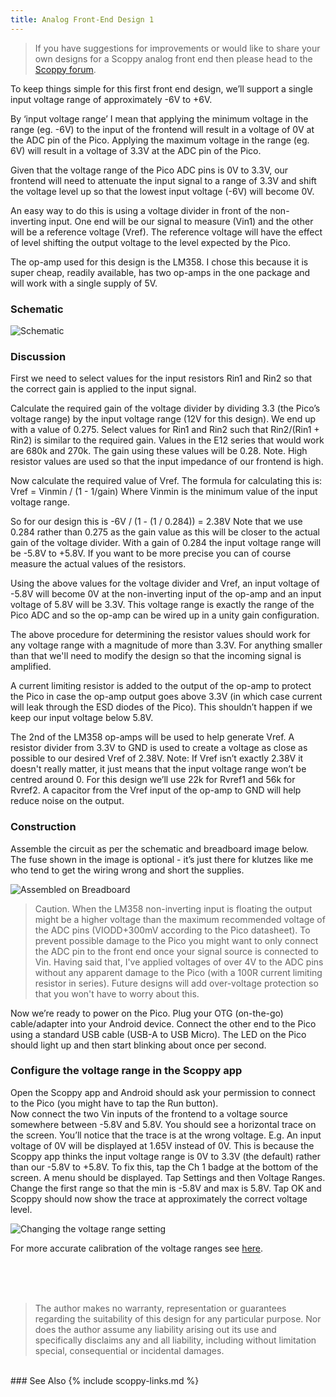 ```yaml
---
title: Analog Front-End Design 1
---
```


 
> If you have suggestions for improvements or would like to share your own designs for a Scoppy analog front end then please head to the [Scoppy forum](https://github.com/fhdm-dev/scoppy/discussions).
    

To keep things simple for this first front end design, we’ll support a single input voltage range of approximately -6V to +6V.

By ‘input voltage range’ I mean that applying the minimum voltage in the range (eg. -6V) to the input of the frontend will result in a voltage of 0V at the ADC pin of the Pico. Applying the maximum voltage in the range (eg. 6V) will result in a voltage of 3.3V at the ADC pin of the Pico.

Given that the voltage range of the Pico ADC pins is 0V to 3.3V, our frontend will need to attenuate the input signal to a range of 3.3V and shift the voltage level up so that the lowest input voltage (-6V) will become 0V.

An easy way to do this is using a voltage divider in front of the non-inverting input. One end will be our signal to measure (Vin1) and the other will be a reference voltage (Vref). The reference voltage will have the effect of level shifting the output voltage to the level expected by the Pico.

The op-amp used for this design is the LM358. I chose this because it is super cheap, readily available, has two op-amps in the one package and will work with a single supply of 5V.

### Schematic

![Schematic](https://github.com/fhdm-dev/scoppy/raw/main/images/frontend1/schematic.png)

### Discussion
First we need to select values for the input resistors Rin1 and Rin2 so that the correct gain is applied to the input signal.

Calculate the required gain of the voltage divider by dividing 3.3 (the Pico’s voltage range) by the input voltage range (12V for this design). We end up with a value of 0.275.
Select values for Rin1 and Rin2 such that Rin2/(Rin1 + Rin2) is similar to the required gain. Values in the E12 series that would work are 680k and 270k. The gain using these values will be 0.28. Note. High resistor values are used so that the input impedance of our frontend is high.

Now calculate the required value of Vref. The formula for calculating this is:
Vref = Vinmin / (1 - 1/gain)
Where Vinmin is the minimum value of the input voltage range.

So for our design this is -6V / (1 - (1 / 0.284)) = 2.38V
Note that we use 0.284 rather than 0.275 as the gain value as this will be closer to the actual gain of the voltage divider. With a gain of 0.284 the input voltage range will be -5.8V to +5.8V. If you want to be more precise you can of course measure the actual values of the resistors.

Using the above values for the voltage divider and Vref, an input voltage of -5.8V will become 0V at the non-inverting input of the op-amp and an input voltage of 5.8V will be 3.3V. This voltage range is exactly the range of the Pico ADC and so the op-amp can be wired up in a unity gain configuration.

The above procedure for determining the resistor values should work for any voltage range with a magnitude of more than 3.3V. For anything smaller than that we'll need to modify the design so that the incoming signal is amplified.

A current limiting resistor is added to the output of the op-amp to protect the Pico in case the op-amp output goes above 3.3V (in which case current will leak through the ESD diodes of the Pico). This shouldn’t happen if we keep our input voltage below 5.8V.

The 2nd of the LM358 op-amps will be used to help generate Vref. A resistor divider from 3.3V to GND is used to create a voltage as close as possible to our desired Vref of 2.38V. Note: If Vref isn’t exactly 2.38V it doesn't really matter, it just means that the input voltage range won’t be centred around 0. For this design we’ll use 22k for Rvref1 and 56k for Rvref2. A capacitor from the Vref input of the op-amp to GND will help reduce noise on the output.

### Construction
Assemble the circuit as per the schematic and breadboard image below. The fuse shown in the image is optional - it’s just there for klutzes like me who tend to get the wiring wrong and short the supplies.

![Assembled on Breadboard](https://github.com/fhdm-dev/scoppy/raw/main/images/frontend1/bb2.png)

> Caution. When the LM358 non-inverting input is floating the output might be a higher voltage than the maximum recommended voltage of the ADC pins (VIODD+300mV according to the Pico datasheet). To prevent possible damage to the Pico you might want to only connect the ADC pin to the front end once your signal source is connected to Vin. Having said that, I've applied voltages of over 4V to the ADC pins without any apparent damage to the Pico (with a 100R current limiting resistor in series). Future designs will add over-voltage protection so that you won't have to worry about this.  

Now we’re ready to power on the Pico. Plug your OTG (on-the-go) cable/adapter into your Android device. Connect the other end to the Pico using a standard USB cable (USB-A to USB Micro). The LED on the Pico should light up and then start blinking about once per second.

### Configure the voltage range in the Scoppy app
Open the Scoppy app and Android should ask your permission to connect to the Pico (you might have to tap the Run button).  
Now connect the two Vin inputs of the frontend to a voltage source somewhere between -5.8V and 5.8V. You should see a horizontal trace on the screen. You’ll notice that the trace is at the wrong voltage. E.g. An input voltage of 0V will be displayed at 1.65V instead of 0V. This is because the Scoppy app thinks the input voltage range is 0V to 3.3V (the default) rather than our -5.8V to +5.8V. To fix this, tap the Ch 1 badge at the bottom of the screen. A menu should be displayed. Tap Settings and then Voltage Ranges. Change the first range so that the min is -5.8V and max is 5.8V. Tap OK and Scoppy should now show the trace at approximately the correct voltage level.  

![Changing the voltage range setting](https://github.com/fhdm-dev/scoppy/raw/main/images/frontend1/voltage-range.png)

For more accurate calibration of the voltage ranges see [here](./Vertical-Calibration).

<br>    
<br>    
<br>    
    
> The author makes no warranty, representation or guarantees regarding the suitability of this design for any particular purpose. Nor does the author assume any liability arising out its use and specifically disclaims any and all liability, including without limitation special, consequential or incidental damages.



<br>
### See Also
{% include scoppy-links.md %}






